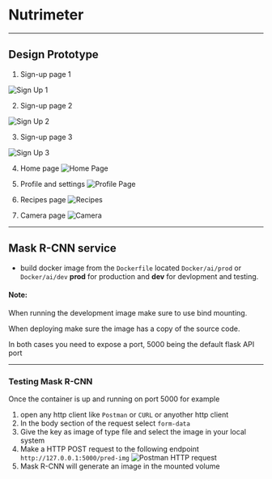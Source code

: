 # Nutrimeter


---
## Design Prototype
1. Sign-up page 1

![Sign Up 1](Prototype/sign%20up1.png)

2. Sign-up page 2

![Sign Up 2](Prototype/sign%20up2.png)

3. Sign-up page 3

![Sign Up 3](Prototype/sign%20up%203.png)

4. Home page
![Home Page](Prototype/Home%20Screen.png)

5. Profile and settings
![Profile Page](Prototype/Settings.png)


6. Recipes page
![Recipes](Prototype/recipes.png)

7. Camera page
![Camera](Prototype/output%20after%20scanning.png)

---
## Mask R-CNN service
* build docker image from the `Dockerfile` located `Docker/ai/prod` or `Docker/ai/dev` __prod__ for production and __dev__ for devlopment and testing.  
#### Note:
When running the development image make sure to use bind mounting.

When deploying make sure the image has a copy of the source code.

In both cases you need to expose a port, 5000 being the default flask API port

---
### Testing Mask R-CNN
Once the container is up and running on port 5000 for example

1. open any http client like `Postman` or `CURL` or anyother http client
2. In the body section of the request select `form-data`
3. Give the key as image of type file and select the image in your local system
4. Make a HTTP POST request to the following endpoint `http://127.0.0.1:5000/pred-img`
![Postman HTTP request](assets/postman-mask-rcnn-http-req.png)
5. Mask R-CNN will generate an image in the mounted volume
